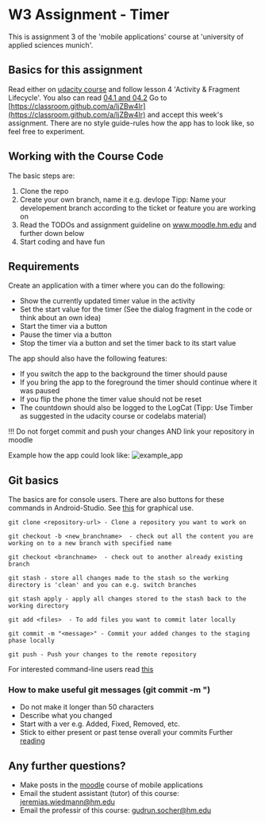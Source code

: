 W3 Assignment - Timer
=====================
This is assignment 3 of the 'mobile applications' course at 'university of applied sciences munich'.

## Basics for this assignment
Read either on [udacity course](https://www.udacity.com/course/developing-android-apps-with-kotlin--ud9012)
and follow lesson 4 'Activity & Fragment Lifecycle'.
You also can read [04.1 and 04.2](https://codelabs.developers.google.com/android-kotlin-fundamentals/)
Go to [https://classroom.github.com/a/ljZBw4Ir](https://classroom.github.com/a/ljZBw4Ir) and accept this week's assignment.
There are no style guide-rules how the app has to look like, so feel free to experiment.

## Working with the Course Code

The basic steps are:

1. Clone the repo
2. Create your own branch, name it e.g. devlope
Tipp: Name your developement branch according to the ticket or feature you are working on
3. Read the TODOs and assignment guideline on www.moodle.hm.edu and further down below
4. Start coding and have fun

## Requirements
Create an application with a timer where you can do the following:
* Show the currently updated timer value in the activity
* Set the start value for the timer (See the dialog fragment in the code or think about an own idea)
* Start the timer via a button
* Pause the timer via a button
* Stop the timer via a button and set the timer back to its start value

The app should also have the following features:
* If you switch the app to the background the timer should pause
* If you bring the app to the foreground the timer should continue where it was paused
* If you flip the phone the timer value should not be reset
* The countdown should also be logged to the LogCat (Tipp: Use Timber as suggested in the udacity course or codelabs material)

!!! Do not forget commit and push your changes AND link your repository in moodle

Example how the app could look like:
![example_app](https://github.com/mobileappdevhm20/w3/blob/master/doc/timer_example.png
)

## Git basics
The basics are for console users. There are also buttons for these commands in Android-Studio.
See [this](https://stackoverflow.com/questions/52565212/how-to-easy-commit-android-studio) for graphical use.

```
git clone <repository-url> - Clone a repository you want to work on
```
```
git checkout -b <new_branchname>  - check out all the content you are working on to a new branch with specified name
```
```
git checkout <branchname>  - check out to another already existing branch
```
```
git stash - store all changes made to the stash so the working directory is 'clean' and you can e.g. switch branches
```
```
git stash apply - apply all changes stored to the stash back to the working directory
```
```
git add <files>  - To add files you want to commit later locally
```
```
git commit -m "<message>" - Commit your added changes to the staging phase locally
```
```
git push - Push your changes to the remote repository
```

For interested command-line users read [this](https://git-scm.com/doc)

### How to make useful git messages (git commit -m "<message>)
* Do not make it longer than 50 characters
* Describe what you changed
* Start with a ver e.g. Added, Fixed, Removed, etc.
* Stick to either present or past tense overall your commits
Further [reading](https://dev.to/jacobherrington/how-to-write-useful-commit-messages-my-commit-message-template-20n9)

## Any further questions?
* Make posts in the [moodle](https://moodle.hm.edu) course of mobile applications
* Email the student assistant (tutor) of this course: <jeremias.wiedmann@hm.edu>
* Email the professir of this course: <gudrun.socher@hm.edu>




